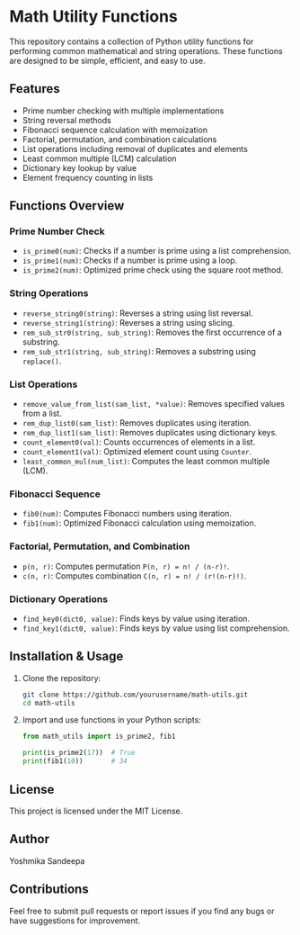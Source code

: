 # Math Utility Functions

This repository contains a collection of Python utility functions for performing common mathematical and string operations. These functions are designed to be simple, efficient, and easy to use.

## Features

- Prime number checking with multiple implementations
- String reversal methods
- Fibonacci sequence calculation with memoization
- Factorial, permutation, and combination calculations
- List operations including removal of duplicates and elements
- Least common multiple (LCM) calculation
- Dictionary key lookup by value
- Element frequency counting in lists

## Functions Overview

### Prime Number Check
- `is_prime0(num)`: Checks if a number is prime using a list comprehension.
- `is_prime1(num)`: Checks if a number is prime using a loop.
- `is_prime2(num)`: Optimized prime check using the square root method.

### String Operations
- `reverse_string0(string)`: Reverses a string using list reversal.
- `reverse_string1(string)`: Reverses a string using slicing.
- `rem_sub_str0(string, sub_string)`: Removes the first occurrence of a substring.
- `rem_sub_str1(string, sub_string)`: Removes a substring using `replace()`.

### List Operations
- `remove_value_from_list(sam_list, *value)`: Removes specified values from a list.
- `rem_dup_list0(sam_list)`: Removes duplicates using iteration.
- `rem_dup_list1(sam_list)`: Removes duplicates using dictionary keys.
- `count_element0(val)`: Counts occurrences of elements in a list.
- `count_element1(val)`: Optimized element count using `Counter`.
- `least_common_mul(num_list)`: Computes the least common multiple (LCM).

### Fibonacci Sequence
- `fib0(num)`: Computes Fibonacci numbers using iteration.
- `fib1(num)`: Optimized Fibonacci calculation using memoization.

### Factorial, Permutation, and Combination
- `p(n, r)`: Computes permutation `P(n, r) = n! / (n-r)!`.
- `c(n, r)`: Computes combination `C(n, r) = n! / (r!(n-r)!)`.

### Dictionary Operations
- `find_key0(dict0, value)`: Finds keys by value using iteration.
- `find_key1(dict0, value)`: Finds keys by value using list comprehension.

## Installation & Usage

1. Clone the repository:
   ```bash
   git clone https://github.com/yourusername/math-utils.git
   cd math-utils
   ```
2. Import and use functions in your Python scripts:
   ```python
   from math_utils import is_prime2, fib1
   
   print(is_prime2(17))  # True
   print(fib1(10))       # 34
   ```

## License
This project is licensed under the MIT License.

## Author
Yoshmika Sandeepa

## Contributions
Feel free to submit pull requests or report issues if you find any bugs or have suggestions for improvement.


